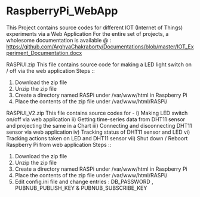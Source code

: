 # RaspberryPi_WebApp
This Project contains source codes for different IOT (Internet of Things) experiments via a Web Application
For the entire set of projects, a wholesome documentation is available @ : https://github.com/ArghyaChakraborty/Documentations/blob/master/IOT_Experiment_Documentation.docx 

RASPiUI.zip
This file contains source code for making a LED light switch on / off via the web application
Steps ::
1. Download the zip file
2. Unzip the zip file
3. Create a directory named RASPi under /var/www/html in Raspberry Pi
4. Place the contents of the zip file under /var/www/html/RASPi/

RASPiUI_V2.zip
This file contains source codes for -
i) Making LED switch on/off via web application
ii) Getting time-series data from DHT11 sensor and projecting the same in a Chart
iii) Connecting and disconnecting DHT11 sensor via web application
iv) Tracking status of DHT11 sensor and LED
vi) Tracking actions taken on LED and DHT11 sensor
vii) Shut down / Reboort Raspberry Pi from web application
Steps ::
1. Download the zip file
2. Unzip the zip file
3. Create a directory named RASPi under /var/www/html in Raspberry Pi
4. Place the contents of the zip file under /var/www/html/RASPi/
5. Edit config.ini file and change entries : DB_PASSWORD , PUBNUB_PUBLISH_KEY & PUBNUB_SUBSCRIBE_KEY

